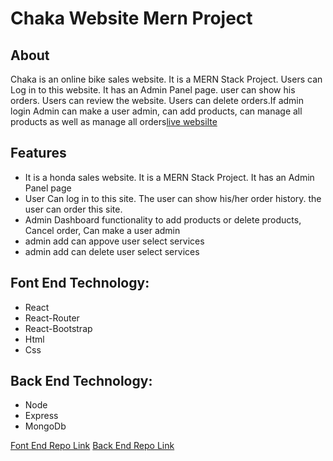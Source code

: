 # Chaka Website Mern Project

## About

Chaka is an online bike sales website. It is a MERN Stack Project. Users can Log in to this website. It has an Admin Panel page. user can show his orders. Users can review the website. Users can delete orders.If admin login Admin can make a user admin, can add products, can manage all products as well as
manage all orders[live websilte](https://chaka-401dd.web.app/)

## Features

- It is a honda sales website. It is a MERN Stack Project. It has an Admin Panel page
- User Can log in to this site. The user can show his/her order history. the user can order this site.
- Admin Dashboard functionality to add products or delete products, Cancel order, Can make a user admin
- admin add can appove user select services
- admin add can delete user select services

## Font End Technology:

- React
- React-Router
- React-Bootstrap
- Html
- Css

## Back End Technology:

- Node
- Express
- MongoDb

[Font End Repo Link](https://github.com/mdyasenrafe/chaka)
[Back End Repo Link](https://github.com/mdyasenrafe/chaka-server)
